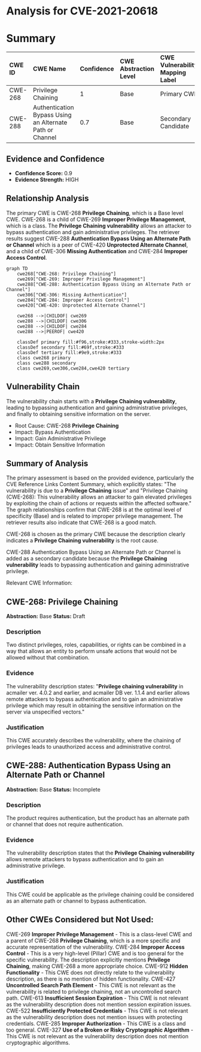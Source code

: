 # Analysis for CVE-2021-20618

# Summary
| CWE ID  | CWE Name                                                                   | Confidence | CWE Abstraction Level | CWE Vulnerability Mapping Label | CWE-Vulnerability Mapping Notes |
| :-------- | :------------------------------------------------------------------------- | :--------- | :---------------------- | :------------------------------ | :------------------------------ |
| CWE-268   | Privilege Chaining                                                         | 1          | Base                    | Primary CWE                    | Allowed                       |
| CWE-288 | Authentication Bypass Using an Alternate Path or Channel | 0.7        | Base | Secondary Candidate | Allowed |

## Evidence and Confidence

*   **Confidence Score:** 0.9
*   **Evidence Strength:** HIGH

## Relationship Analysis
The primary CWE is CWE-268 **Privilege Chaining**, which is a Base level CWE. CWE-268 is a child of CWE-269 **Improper Privilege Management**, which is a class. The **Privilege Chaining vulnerability** allows an attacker to bypass authentication and gain administrative privileges. The retriever results suggest CWE-288 **Authentication Bypass Using an Alternate Path or Channel** which is a peer of CWE-420 **Unprotected Alternate Channel**, and a child of CWE-306 **Missing Authentication** and CWE-284 **Improper Access Control**.

```mermaid
graph TD
    cwe268["CWE-268: Privilege Chaining"]
    cwe269["CWE-269: Improper Privilege Management"]
    cwe288["CWE-288: Authentication Bypass Using an Alternate Path or Channel"]
    cwe306["CWE-306: Missing Authentication"]
    cwe284["CWE-284: Improper Access Control"]
    cwe420["CWE-420: Unprotected Alternate Channel"]

    cwe268 -->|CHILDOF| cwe269
    cwe288 -->|CHILDOF| cwe306
    cwe288 -->|CHILDOF| cwe284
    cwe288 -->|PEEROF| cwe420
    
    classDef primary fill:#f96,stroke:#333,stroke-width:2px
    classDef secondary fill:#69f,stroke:#333
    classDef tertiary fill:#9e9,stroke:#333
    class cwe268 primary
    class cwe288 secondary
    class cwe269,cwe306,cwe284,cwe420 tertiary
```

## Vulnerability Chain
The vulnerability chain starts with a **Privilege Chaining vulnerability**, leading to bypassing authentication and gaining administrative privileges, and finally to obtaining sensitive information on the server.
  - Root Cause: CWE-268 **Privilege Chaining**
  - Impact: Bypass Authentication
  - Impact: Gain Administrative Privilege
  - Impact: Obtain Sensitive Information

## Summary of Analysis
The primary assessment is based on the provided evidence, particularly the CVE Reference Links Content Summary, which explicitly states: "The vulnerability is due to a **Privilege Chaining** issue" and "Privilege Chaining (CWE-268): This vulnerability allows an attacker to gain elevated privileges by exploiting the chain of actions or requests within the affected software."
The graph relationships confirm that CWE-268 is at the optimal level of specificity (Base) and is related to improper privilege management. The retriever results also indicate that CWE-268 is a good match.

CWE-268 is chosen as the primary CWE because the description clearly indicates a **Privilege Chaining vulnerability** is the root cause.

CWE-288 Authentication Bypass Using an Alternate Path or Channel is added as a secondary candidate because the **Privilege Chaining vulnerability** leads to bypassing authentication and gaining administrative privilege.

Relevant CWE Information:

## CWE-268: Privilege Chaining
**Abstraction:** Base
**Status:** Draft

### Description
Two distinct privileges, roles, capabilities, or rights can be combined in a way that allows an entity to perform unsafe actions that would not be allowed without that combination.

### Evidence
The vulnerability description states: "**Privilege chaining vulnerability** in acmailer ver. 4.0.2 and earlier, and acmailer DB ver. 1.1.4 and earlier allows remote attackers to bypass authentication and to gain an administrative privilege which may result in obtaining the sensitive information on the server via unspecified vectors."

### Justification
This CWE accurately describes the vulnerability, where the chaining of privileges leads to unauthorized access and administrative control.

## CWE-288: Authentication Bypass Using an Alternate Path or Channel
**Abstraction:** Base
**Status:** Incomplete

### Description
The product requires authentication, but the product has an alternate path or channel that does not require authentication.

### Evidence
The vulnerability description states that the **Privilege Chaining vulnerability** allows remote attackers to bypass authentication and to gain an administrative privilege.

### Justification
This CWE could be applicable as the privilege chaining could be considered as an alternate path or channel to bypass authentication.

## Other CWEs Considered but Not Used:
CWE-269 **Improper Privilege Management** - This is a class-level CWE and a parent of CWE-268 **Privilege Chaining**, which is a more specific and accurate representation of the vulnerability.
CWE-284 **Improper Access Control** - This is a very high-level (Pillar) CWE and is too general for the specific vulnerability. The description explicitly mentions **Privilege Chaining**, making CWE-268 a more appropriate choice.
CWE-912 **Hidden Functionality** - This CWE does not directly relate to the vulnerability description, as there is no mention of hidden functionality.
CWE-427 **Uncontrolled Search Path Element** - This CWE is not relevant as the vulnerability is related to privilege chaining, not an uncontrolled search path.
CWE-613 **Insufficient Session Expiration** - This CWE is not relevant as the vulnerability description does not mention session expiration issues.
CWE-522 **Insufficiently Protected Credentials** - This CWE is not relevant as the vulnerability description does not mention issues with protecting credentials.
CWE-285 **Improper Authorization** - This CWE is a class and too general.
CWE-327 **Use of a Broken or Risky Cryptographic Algorithm** - This CWE is not relevant as the vulnerability description does not mention cryptographic algorithms.